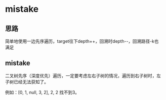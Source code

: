 # mistake

## 思路

简单地使用一边先序遍历，target往下depth++，回溯时depth--，回溯路径-k也满足

## mistake

二叉树先序（深度优先）遍历，一定要考虑左右子树的情况，遍历到右子树时，左子树已经无法获知了。

例如：[0, 1, null, 3, 2], 2, 2  找不到3。
